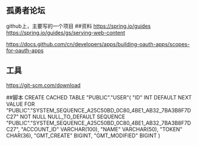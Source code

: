 ## 孤勇者论坛

github上，主要写的一个项目
##资料
https://spring.io/guides
https://spring.io/guides/gs/serving-web-content

https://docs.github.com/cn/developers/apps/building-oauth-apps/scopes-for-oauth-apps

## 工具
https://git-scm.com/download


##脚本
CREATE CACHED TABLE "PUBLIC"."USER"(
    "ID" INT DEFAULT NEXT VALUE FOR "PUBLIC"."SYSTEM_SEQUENCE_A25C50BD_0C80_4BE1_AB32_7BA3B8F7DC27" NOT NULL NULL_TO_DEFAULT SEQUENCE "PUBLIC"."SYSTEM_SEQUENCE_A25C50BD_0C80_4BE1_AB32_7BA3B8F7DC27",
    "ACCOUNT_ID" VARCHAR(100),
    "NAME" VARCHAR(50),
    "TOKEN" CHAR(36),
    "GMT_CREATE" BIGINT,
    "GMT_MODIFIED" BIGINT
)

